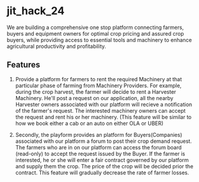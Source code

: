 # jit_hack_24

We are building a comprehensive one stop platform connecting farmers, buyers and equipment owners for optimal crop pricing and assured crop buyers, while providing access to essential tools and machinery to enhance agricultural productivity and profitability.

## Features 

1. Provide a platform for farmers to rent the required Machinery at that particular phase of farming from Machinery Providers. 
For example, during the crop harvest, the farmer will decide to rent a Harvester Machinery. He'll post a request on our application, all the nearby Harvester owners associated with our platform will recieve a notification of the farmer's request. The interested machinery owners can accept the request and rent his or her machinery.
(This feature will be similar to how we book either a cab or an auto on either OLA or UBER)

2) Secondly, the playform provides an platform for Buyers(Companies) associated with our platform a forum to post their crop demand request. The farmers who are in on our platform can access the forum board (read-only) to accept the request issued by the Buyer. If the farmer is interested, he or she will enter a fair contract governed by our platform and supply them the crop. The price of the crop will be decided prior the contract. 
This feature will gradually decrease the rate of farmer losses.